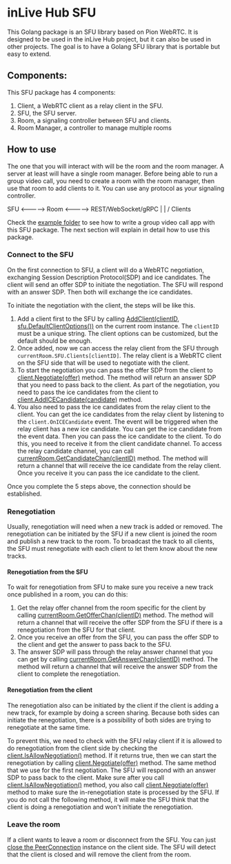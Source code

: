 # inLive Hub SFU

This Golang package is an SFU library based on Pion WebRTC. It is designed to be used in the inLive Hub project, but it can also be used in other projects. The goal is to have a Golang SFU library that is portable but easy to extend.

## Components:
This SFU package has 4 components:

1. Client, a WebRTC client as a relay client in the SFU.
2. SFU, the SFU server.
3. Room, a signaling controller between SFU and clients.
4. Room Manager, a controller to manage multiple rooms

## How to use
The one that you will interact with will be the room and the room manager. A server at least will have a single room manager. Before being able to run a group video call, you need to create a room with the room manager, then use that room to add clients to it. You can use any protocol as your signaling controller. 

SFU <-----> Room <-----> REST/WebSocket/gRPC
 |
 |
 \/
 Clients

 Check the [example folder](./examples/) to see how to write a group video call app with this SFU package. The next section will explain in detail how to use this package.


### Connect to the SFU
On the first connection to SFU, a client will do a WebRTC negotiation, exchanging Session Description Protocol(SDP) and ice candidates. The client will send an offer SDP to initiate the negotiation. The SFU will respond with an answer SDP. Then both will exchange the ice candidates. 

To initiate the negotiation with the client, the steps will be like this.
1. Add a client first to the SFU by calling [AddClient(clientID, sfu.DefaultClientOptions())](./room.go#L133) on the current room instance. The `clientID` must be a unique string. The client options can be customized, but the default should be enough.
2. Once added, now we can access the relay client from the SFU through `currentRoom.SFU.Clients[clientID]`. The relay client is a WebRTC client on the SFU side that will be used to negotiate with the client.
3. To start the negotiation you can pass the offer SDP from the client to [client.Negotiate(offer)](./client.go#L113) method. The method will return an answer SDP that you need to pass back to the client.
As part of the negotiation, you need to pass the ice candidates from the client to [client.AddICECandidate(candidate)](./client.go#L353) method. 
5. You also need to pass the ice candidates from the relay client to the client. You can get the ice candidates from the relay client by listening to the `client.OnICECandidate` event. The event will be triggered when the relay client has a new ice candidate. You can get the ice candidate from the event data. Then you can pass the ice candidate to the client. To do this, you need to receive it from the client candidate channel. To access the relay candidate channel, you can call [currentRoom.GetCandidateChan(clientID)](./room.go#L267) method. The method will return a channel that will receive the ice candidate from the relay client. Once you receive it you can pass the ice candidate to the client.

Once you complete the 5 steps above, the connection should be established.

### Renegotiation
Usually, renegotiation will need when a new track is added or removed. The renegotiation can be initiated by the SFU if a new client is joined the room and publish a new track to the room. To broadcast the track to all clients, the SFU must renegotiate with each client to let them know about the new tracks. 

#### Renegotiation from the SFU
To wait for renegotiation from SFU to make sure you receive a new track once published in a room, you can do this:
1. Get the relay offer channel from the room specific for the client by calling [currentRoom.GetOfferChan(clientID)](./room.go#L258) method. The method will return a channel that will receive the offer SDP from the SFU if there is a renegotiation from the SFU for that client.
2. Once you receive an offer from the SFU, you can pass the offer SDP to the client and get the answer to pass back to the SFU. 
3. The answer SDP will pass through the relay answer channel that you can get by calling [currentRoom.GetAnswerChan(clientID)](./room.go#L249) method. The method will return a channel that will receive the answer SDP from the client to complete the renegotiation.

#### Renegotiation from the client
The renegotiation also can be initiated by the client if the client is adding a new track, for example by doing a screen sharing. Because both sides can initiate the renegotiation, there is a possibility of both sides are trying to renegotiate at the same time. 

To prevent this, we need to check with the SFU relay client if it is allowed to do renegotiation from the client side by checking the [client.IsAllowNegotiation()](./client.go#L103) method. If it returns true, then we can start the renegotiation by calling [client.Negotiate(offer)](./client.go#L113) method. The same method that we use for the first negotiation. The SFU will respond with an answer SDP to pass back to the client. Make sure after you call [client.IsAllowNegotiation()](./client.go#L1o3) method, you also call [client.Negotiate(offer)](./client.go#L113) method to make sure the in-renegotiation state is processed by the SFU. If you do not call the following method, it will make the SFU think that the client is doing a renegotiation and won't initiate the renegotiation.

### Leave the room
If a client wants to leave a room or disconnect from the SFU. You can just [close the PeerConnection](https://developer.mozilla.org/en-US/docs/Web/API/RTCPeerConnection/close) instance on the client side. The SFU will detect that the client is closed and will remove the client from the room.